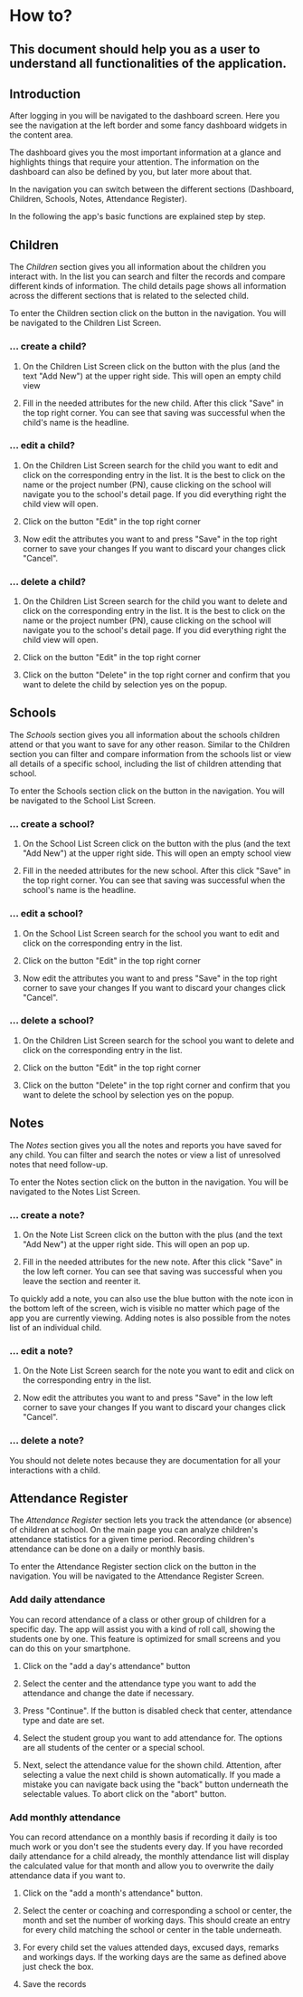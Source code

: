 # How to?
## This document should help you as a user to understand all functionalities of the application.

## Introduction
After logging in you will be navigated to the dashboard screen.
Here you see the navigation at the left border and some fancy dashboard widgets in the content area.

The dashboard gives you the most important information at a glance and highlights things that require your attention.
The information on the dashboard can also be defined by you, but later more about that.

In the navigation you can switch between the different sections (Dashboard, Children, Schools, Notes, Attendance Register).

In the following the app's basic functions are explained step by step.



## Children
The *Children* section gives you all information about the children you interact with.
In the list you can search and filter the records and compare different kinds of information.
The child details page shows all information across the different sections that is related to the selected child.

To enter the Children section click on the button in the navigation. You will be navigated to the Children List Screen.

### ... create a child?
1. On the Children List Screen click on the button with the plus (and the text "Add New") at the upper right side.
  This will open an empty child view

2. Fill in the needed attributes for the new child.
After this click "Save" in the top right corner.
You can see that saving was successful when the child's name is the headline.

### ... edit a child?
1. On the Children List Screen search for the child you want to edit and click on the corresponding entry in the list.
It is the best to click on the name or the project number (PN), cause clicking on the school will navigate you to the school's detail page.
If you did everything right the child view will open.

2. Click on the button "Edit" in the top right corner

3. Now edit the attributes you want to and press "Save" in the top right corner to save your changes
   If you want to discard your changes click "Cancel".
   
### ... delete a child?
1. On the Children List Screen search for the child you want to delete and click on the corresponding entry in the list.
It is the best to click on the name or the project number (PN), cause clicking on the school will navigate you to the school's detail page.
If you did everything right the child view will open.

2. Click on the button "Edit" in the top right corner  

3. Click on the button "Delete" in the top right corner and confirm that you want to delete the child by selection yes on the popup.



## Schools
The *Schools* section gives you all information about the schools children attend or that you want to save for any other reason.
Similar to the Children section you can filter and compare information from the schools list or view all details of a specific school, including the list of children attending that school.

To enter the Schools section click on the button in the navigation. You will be navigated to the School List Screen.

### ... create a school?
1. On the School List Screen click on the button with the plus (and the text "Add New") at the upper right side.
  This will open an empty school view

2. Fill in the needed attributes for the new school.
After this click "Save" in the top right corner.
You can see that saving was successful when the school's name is the headline.

### ... edit a school?
1. On the School List Screen search for the school you want to edit and click on the corresponding entry in the list.

2. Click on the button "Edit" in the top right corner

3. Now edit the attributes you want to and press "Save" in the top right corner to save your changes
   If you want to discard your changes click "Cancel".
   
### ... delete a school?
1. On the Children List Screen search for the school you want to delete and click on the corresponding entry in the list.

2. Click on the button "Edit" in the top right corner  

3. Click on the button "Delete" in the top right corner and confirm that you want to delete the school by selection yes on the popup.



## Notes
The *Notes* section gives you all the notes and reports you have saved for any child.
You can filter and search the notes or view a list of unresolved notes that need follow-up.

To enter the Notes section click on the button in the navigation. You will be navigated to the Notes List Screen.

### ... create a note?
1. On the Note List Screen click on the button with the plus (and the text "Add New") at the upper right side.
  This will open an pop up.

2. Fill in the needed attributes for the new note.
After this click "Save" in the low left corner.
You can see that saving was successful when you leave the section and reenter it.

To quickly add a note, you can also use the blue button with the note icon in the bottom left of the screen,
wich is visible no matter which page of the app you are currently viewing.
Adding notes is also possible from the notes list of an individual child.

### ... edit a note?
1. On the Note List Screen search for the note you want to edit and click on the corresponding entry in the list.

2. Now edit the attributes you want to and press "Save" in the low left corner to save your changes
If you want to discard your changes click "Cancel". 
   
### ... delete a note?
You should not delete notes because they are documentation for all your interactions with a child.



## Attendance Register
The *Attendance Register* section lets you track the attendance (or absence) of children at school.
On the main page you can analyze children's attendance statistics for a given time period.
Recording children's attendance can be done on a daily or monthly basis.

To enter the Attendance Register section click on the button in the navigation. You will be navigated to the Attendance Register Screen.

### Add daily attendance
You can record attendance of a class or other group of children for a specific day.
The app will assist you with a kind of roll call, showing the students one by one.
This feature is optimized for small screens and you can do this on your smartphone.

1. Click on the "add a day's attendance" button
   
2. Select the center and the attendance type you want to add the attendance and change the date if necessary.

3. Press "Continue". If the button is disabled check that center, attendance type and date are set.

4. Select the student group you want to add attendance for. The options are all students of the center or a special school.

5. Next, select the attendance value for the shown child.
   Attention, after selecting a value the next child is shown automatically.
   If you made a mistake you can navigate back using the "back" button underneath the selectable values.
   To abort click on the "abort" button.
   
### Add monthly attendance
You can record attendance on a monthly basis if recording it daily is too much work or you don't see the students every day.
If you have recorded daily attendance for a child already, the monthly attendance list will display the calculated value for that month and allow you to overwrite the daily attendance data if you want to.


1. Click on the "add a month's attendance" button.

2. Select the center or coaching and corresponding a school or center, the month and set the number of working days.
   This should create an entry for every child matching the school or center in the table underneath.
   
3. For every child set the values attended days, excused days, remarks and workings days. If the working days are the same as defined above just check the box.

4. Save the records

